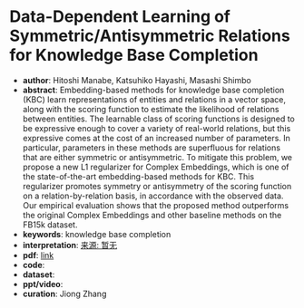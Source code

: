 # Data-Dependent Learning of Symmetric/Antisymmetric Relations for Knowledge Base Completion
* **author**: Hitoshi Manabe, Katsuhiko Hayashi, Masashi Shimbo
* **abstract**: Embedding-based methods for knowledge base completion (KBC) learn representations of entities and relations in a vector space, along with the scoring function to estimate the likelihood of relations between entities. The learnable class of scoring functions is designed to be expressive enough to cover a variety of real-world relations, but this expressive comes at the cost of an increased number of parameters. In particular, parameters in these methods are superfluous for relations that are either symmetric or antisymmetric. To mitigate this problem, we propose a new L1 regularizer for Complex Embeddings, which is one of the state-of-the-art embedding-based methods for KBC. This regularizer promotes symmetry or antisymmetry of the scoring function on a relation-by-relation basis, in accordance with the observed data. Our empirical evaluation shows that the proposed method outperforms the original Complex Embeddings and other baseline methods on the FB15k dataset.
* **keywords**: knowledge base completion
* **interpretation**: [来源: 暂无]()
* **pdf**: [link](https://www.aaai.org/ocs/index.php/AAAI/AAAI18/paper/view/16211/16597)
* **code**:
* **dataset**:
* **ppt/video**:
* **curation**: Jiong Zhang 
